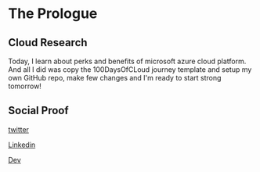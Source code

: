 # The Prologue

## Cloud Research
Today, I learn about perks and benefits of microsoft azure cloud platform. And
all I did was copy the 100DaysOfCLoud journey template and setup my own GitHub repo, make few changes and I'm ready to start strong tomorrow!

## Social Proof
[twitter](https://twitter.com/HritikR36858585/status/1747240463789379827)

[Linkedin]()

[Dev]()
